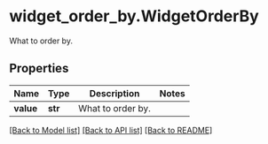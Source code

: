 # widget_order_by.WidgetOrderBy

What to order by.
## Properties
Name | Type | Description | Notes
------------ | ------------- | ------------- | -------------
**value** | **str** | What to order by. | 

[[Back to Model list]](../README.md#documentation-for-models) [[Back to API list]](../README.md#documentation-for-api-endpoints) [[Back to README]](../README.md)


